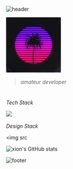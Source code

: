 ![header](https://capsule-render.vercel.app/api?type=waving&height=100&text=xion&fontAlign=90&fontAlignY=30&color=gradient&animation=twinkling&fontSize=20)

<img src="https://github.com/xion2664/xion2664/blob/main/original.gif" width="150px">

> *amateur developer*

# 

*Tech Stack*

<img src="https://img.shields.io/badge/-3766AB?style=flat-square&logo=Python&logoColor=white"/>

*Design Stack*

<img src

![xion's GitHub stats](https://github-readme-stats.vercel.app/api?username=xion2664&theme=midnight-purple&show_icons=true)

![footer](https://capsule-render.vercel.app/api?type=waving&height=100&fontAlign=70&fontAlignY=30&color=gradient&section=footer)
